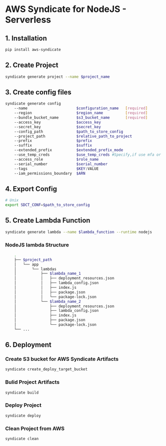 # AWS Syndicate for NodeJS - Serverless
## 1. Installation
```bash
pip install aws-syndicate
``` 
## 2. Create Project
```bash
syndicate generate project --name $project_name
```
## 3. Create config files
```bash
syndicate generate config
    --name                      $configuration_name   [required]
    --region                    $region_name          [required]
    --bundle_bucket_name        $s3_bucket_name       [required]
    --access_key                $access_key  
    --secret_key                $secret_key   
    --config_path               $path_to_store_config
    --project_path              $relative_path_to_project
    --prefix                    $prefix
    --suffix                    $suffix
    --extended_prefix           $extended_prefix_mode
    --use_temp_creds            $use_temp_creds #Specify,if use mfa or access_role
    --access_role               $role_name
    --serial_number             $serial_number
    --tags                      $KEY:VALUE
    --iam_permissions_boundary  $ARN
```
## 4. Export Config
```bash
# Unix
export SDCT_CONF=$path_to_store_config 
```
## 5. Create Lambda Function
```bash
syndicate generate lambda --name $lambda_function --runtime nodejs
```
### NodeJS lambda Structure 
```bash
    .
    ├── $project_path
    │   └── app
    │       └── lambdas
    │           ├── $lambda_name_1
    │           │   ├── deployment_resources.json
    │           │   ├── lambda_config.json
    │           │   ├── index.js
    │           │   ├── package.json
    │           │   └── package-lock.json
    │           └── $lambda_name_2
    │               ├── deployment_resources.json
    │               ├── lambda_config.json
    │               ├── index.js
    │               ├── package.json
    │               └── package-lock.json
    └── ...
```
## 6. Deployment
### Create S3 bucket for AWS Syndicate Artifacts
```bash
syndicate create_deploy_target_bucket
```
### Bulid Project Artifacts
```bash
syndicate build
```
### Deploy Project
```bash
syndicate deploy
```
### Clean Project from AWS
```bash
syndicate clean
```
